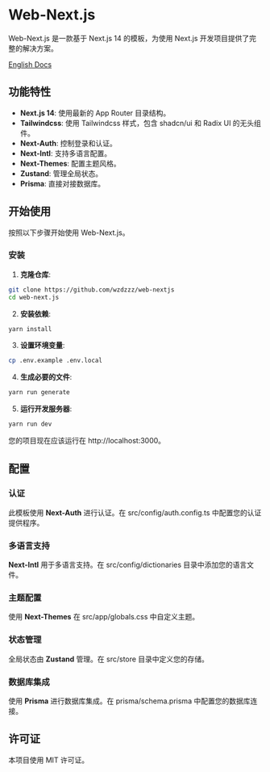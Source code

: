 # Web-Next.js

Web-Next.js 是一款基于 Next.js 14 的模板，为使用 Next.js 开发项目提供了完整的解决方案。

[English Docs](./ReadME.md)

## 功能特性

- **Next.js 14**: 使用最新的 App Router 目录结构。
- **Tailwindcss**: 使用 Tailwindcss 样式，包含 shadcn/ui 和 Radix UI 的无头组件。
- **Next-Auth**: 控制登录和认证。
- **Next-Intl**: 支持多语言配置。
- **Next-Themes**: 配置主题风格。
- **Zustand**: 管理全局状态。
- **Prisma**: 直接对接数据库。

## 开始使用

按照以下步骤开始使用 Web-Next.js。

### 安装

1. **克隆仓库**:

```bash
git clone https://github.com/wzdzzz/web-nextjs
cd web-next.js
```

2. **安装依赖**:

```bash
yarn install
```

3. **设置环境变量**:

```bash
cp .env.example .env.local
```

4. **生成必要的文件**:

```bash
yarn run generate
```

5. **运行开发服务器**:

```bash
yarn run dev
```

您的项目现在应该运行在 http://localhost:3000。

## 配置

### 认证

此模板使用 **Next-Auth** 进行认证。在 src/config/auth.config.ts 中配置您的认证提供程序。

### 多语言支持

**Next-Intl** 用于多语言支持。在 src/config/dictionaries 目录中添加您的语言文件。

### 主题配置

使用 **Next-Themes** 在 src/app/globals.css 中自定义主题。

### 状态管理

全局状态由 **Zustand** 管理。在 src/store 目录中定义您的存储。

### 数据库集成

使用 **Prisma** 进行数据库集成。在 prisma/schema.prisma 中配置您的数据库连接。

## 许可证

本项目使用 MIT 许可证。
